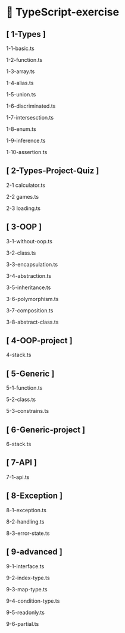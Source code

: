# 🚩 TypeScript-exercise

## [ 1-Types ]

1-1-basic.ts

1-2-function.ts

1-3-array.ts

1-4-alias.ts

1-5-union.ts

1-6-discriminated.ts

1-7-intersesction.ts

1-8-enum.ts

1-9-inference.ts

1-10-assertion.ts

## [ 2-Types-Project-Quiz ]

2-1 calculator.ts

2-2 games.ts

2-3 loading.ts

## [ 3-OOP ]

3-1-without-oop.ts

3-2-class.ts

3-3-encapsulation.ts

3-4-abstraction.ts

3-5-inheritance.ts

3-6-polymorphism.ts

3-7-composition.ts

3-8-abstract-class.ts

## [ 4-OOP-project ]

4-stack.ts

## [ 5-Generic ]

5-1-function.ts

5-2-class.ts

5-3-constrains.ts

## [ 6-Generic-project ]

6-stack.ts

## [ 7-API ]

7-1-api.ts

## [ 8-Exception ]

8-1-exception.ts

8-2-handling.ts

8-3-error-state.ts

## [ 9-advanced ]

9-1-interface.ts

9-2-index-type.ts

9-3-map-type.ts

9-4-condition-type.ts

9-5-readonly.ts

9-6-partial.ts
